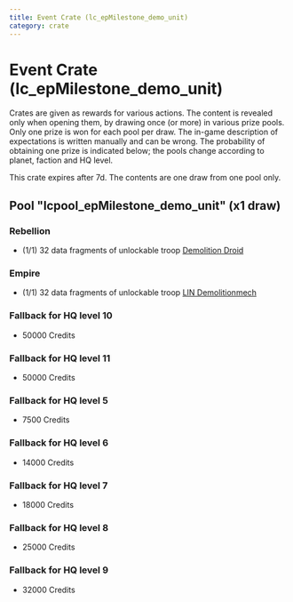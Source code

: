 ```yaml
---
title: Event Crate (lc_epMilestone_demo_unit)
category: crate
---
```


# Event Crate (lc_epMilestone_demo_unit)

Crates are given as rewards for various actions. The content is revealed only when opening them, by drawing once (or more) in various prize pools. Only one prize is won for each pool per draw. The in-game description of expectations is written manually and can be wrong. The probability of obtaining one prize is indicated below; the pools change according to planet, faction and HQ level.

This crate expires after 7d. The contents are one draw from one pool only.

## Pool "lcpool_epMilestone_demo_unit" (x1 draw)

### Rebellion

  * (1/1) 32 data fragments of unlockable troop [Demolition Droid](RebelDemoDroid)

### Empire

  * (1/1) 32 data fragments of unlockable troop [LIN Demolitionmech](EmpireDemoDroid)

### Fallback for HQ level 10

  * 50000 Credits

### Fallback for HQ level 11

  * 50000 Credits

### Fallback for HQ level 5

  * 7500 Credits

### Fallback for HQ level 6

  * 14000 Credits

### Fallback for HQ level 7

  * 18000 Credits

### Fallback for HQ level 8

  * 25000 Credits

### Fallback for HQ level 9

  * 32000 Credits